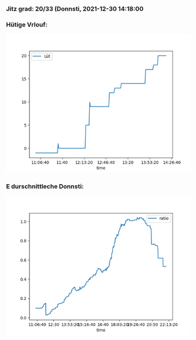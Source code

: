 ### Jitz grad: 20/33 (Donnsti, 2021-12-30 14:18:00

### Hütige Vrlouf:
![Graph](Today.png)

### E durschnittleche Donnsti:
![Graph](Donnsti.png)